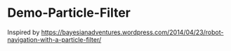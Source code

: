 # Demo-Particle-Filter

Inspired by https://bayesianadventures.wordpress.com/2014/04/23/robot-navigation-with-a-particle-filter/
